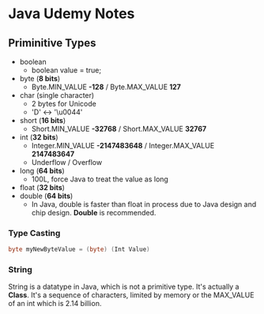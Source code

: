 # Java Udemy Notes

## Priminitive Types

* boolean
    * boolean value = true;
* byte (**8 bits**)
    * Byte.MIN_VALUE **-128** / Byte.MAX_VALUE **127**
* char (single character)
    * 2 bytes for Unicode
    * 'D' <-> '\u0044'
* short (**16 bits**)
    * Short.MIN_VALUE **-32768** / Short.MAX_VALUE **32767**
* int (**32 bits**)
    * Integer.MIN_VALUE **-2147483648** / Integer.MAX_VALUE **2147483647**
    * Underflow / Overflow
* long (**64 bits**)
    * 100L, force Java to treat the value as long
* float (**32 bits**)
* double (**64 bits**)
    * In Java, double is faster than float in process due to Java design and chip design. **Double** is recommended.

### Type Casting

```Java
byte myNewByteValue = (byte) (Int Value) 
```

### String

String is a datatype in Java, which is not a primitive type. It's actually a **Class**. It's a sequence of characters, limited by memory or the MAX_VALUE of an int which is 2.14 billion. 
